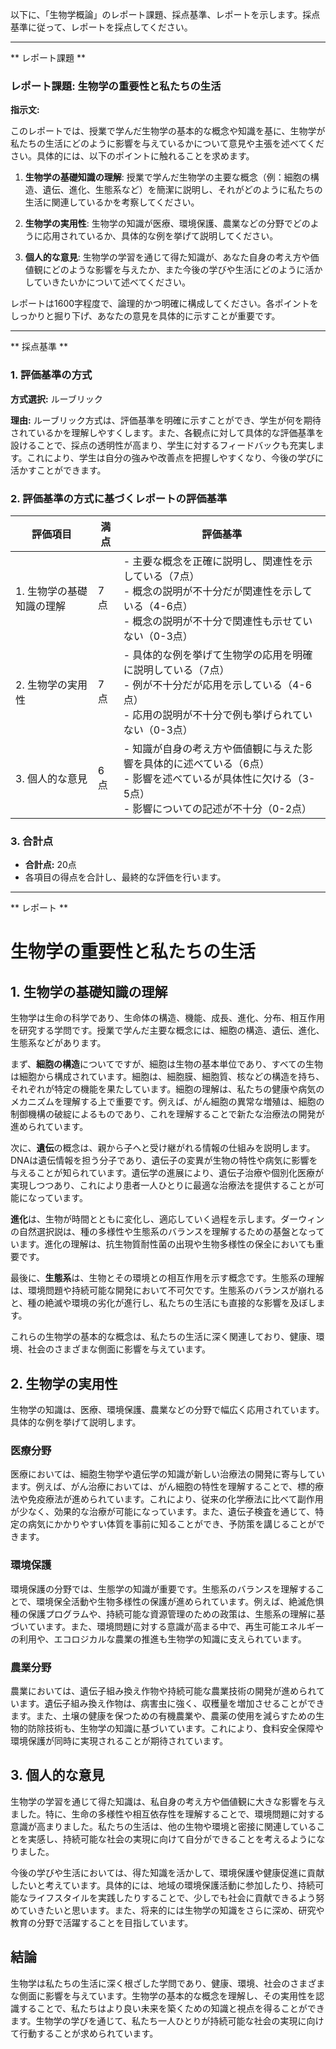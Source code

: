 以下に、「生物学概論」のレポート課題、採点基準、レポートを示します。採点基準に従って、レポートを採点してください。

---------------------------------------
** レポート課題 **

### レポート課題: 生物学の重要性と私たちの生活

**指示文:**

このレポートでは、授業で学んだ生物学の基本的な概念や知識を基に、生物学が私たちの生活にどのように影響を与えているかについて意見や主張を述べてください。具体的には、以下のポイントに触れることを求めます。

1. **生物学の基礎知識の理解**: 授業で学んだ生物学の主要な概念（例：細胞の構造、遺伝、進化、生態系など）を簡潔に説明し、それがどのように私たちの生活に関連しているかを考察してください。

2. **生物学の実用性**: 生物学の知識が医療、環境保護、農業などの分野でどのように応用されているか、具体的な例を挙げて説明してください。

3. **個人的な意見**: 生物学の学習を通じて得た知識が、あなた自身の考え方や価値観にどのような影響を与えたか、また今後の学びや生活にどのように活かしていきたいかについて述べてください。

レポートは1600字程度で、論理的かつ明確に構成してください。各ポイントをしっかりと掘り下げ、あなたの意見を具体的に示すことが重要です。

---------------------------------------
** 採点基準 **

### 1. 評価基準の方式
**方式選択:** ルーブリック

**理由:** ルーブリック方式は、評価基準を明確に示すことができ、学生が何を期待されているかを理解しやすくします。また、各観点に対して具体的な評価基準を設けることで、採点の透明性が高まり、学生に対するフィードバックも充実します。これにより、学生は自分の強みや改善点を把握しやすくなり、今後の学びに活かすことができます。

### 2. 評価基準の方式に基づくレポートの評価基準

| 評価項目                     | 満点 | 評価基準                                                                                     |
|------------------------------|------|----------------------------------------------------------------------------------------------|
| 1. 生物学の基礎知識の理解   | 7点  | - 主要な概念を正確に説明し、関連性を示している（7点）<br>- 概念の説明が不十分だが関連性を示している（4-6点）<br>- 概念の説明が不十分で関連性も示せていない（0-3点） |
| 2. 生物学の実用性           | 7点  | - 具体的な例を挙げて生物学の応用を明確に説明している（7点）<br>- 例が不十分だが応用を示している（4-6点）<br>- 応用の説明が不十分で例も挙げられていない（0-3点） |
| 3. 個人的な意見             | 6点  | - 知識が自身の考え方や価値観に与えた影響を具体的に述べている（6点）<br>- 影響を述べているが具体性に欠ける（3-5点）<br>- 影響についての記述が不十分（0-2点） |

### 3. 合計点
- **合計点:** 20点
- 各項目の得点を合計し、最終的な評価を行います。

---------------------------------------
** レポート **
# 生物学の重要性と私たちの生活

## 1. 生物学の基礎知識の理解

生物学は生命の科学であり、生命体の構造、機能、成長、進化、分布、相互作用を研究する学問です。授業で学んだ主要な概念には、細胞の構造、遺伝、進化、生態系などがあります。

まず、**細胞の構造**についてですが、細胞は生物の基本単位であり、すべての生物は細胞から構成されています。細胞は、細胞膜、細胞質、核などの構造を持ち、それぞれが特定の機能を果たしています。細胞の理解は、私たちの健康や病気のメカニズムを理解する上で重要です。例えば、がん細胞の異常な増殖は、細胞の制御機構の破綻によるものであり、これを理解することで新たな治療法の開発が進められています。

次に、**遺伝**の概念は、親から子へと受け継がれる情報の仕組みを説明します。DNAは遺伝情報を担う分子であり、遺伝子の変異が生物の特性や病気に影響を与えることが知られています。遺伝学の進展により、遺伝子治療や個別化医療が実現しつつあり、これにより患者一人ひとりに最適な治療法を提供することが可能になっています。

**進化**は、生物が時間とともに変化し、適応していく過程を示します。ダーウィンの自然選択説は、種の多様性や生態系のバランスを理解するための基盤となっています。進化の理解は、抗生物質耐性菌の出現や生物多様性の保全においても重要です。

最後に、**生態系**は、生物とその環境との相互作用を示す概念です。生態系の理解は、環境問題や持続可能な開発において不可欠です。生態系のバランスが崩れると、種の絶滅や環境の劣化が進行し、私たちの生活にも直接的な影響を及ぼします。

これらの生物学の基本的な概念は、私たちの生活に深く関連しており、健康、環境、社会のさまざまな側面に影響を与えています。

## 2. 生物学の実用性

生物学の知識は、医療、環境保護、農業などの分野で幅広く応用されています。具体的な例を挙げて説明します。

### 医療分野

医療においては、細胞生物学や遺伝学の知識が新しい治療法の開発に寄与しています。例えば、がん治療においては、がん細胞の特性を理解することで、標的療法や免疫療法が進められています。これにより、従来の化学療法に比べて副作用が少なく、効果的な治療が可能になっています。また、遺伝子検査を通じて、特定の病気にかかりやすい体質を事前に知ることができ、予防策を講じることができます。

### 環境保護

環境保護の分野では、生態学の知識が重要です。生態系のバランスを理解することで、環境保全活動や生物多様性の保護が進められています。例えば、絶滅危惧種の保護プログラムや、持続可能な資源管理のための政策は、生態系の理解に基づいています。また、環境問題に対する意識が高まる中で、再生可能エネルギーの利用や、エコロジカルな農業の推進も生物学の知識に支えられています。

### 農業分野

農業においては、遺伝子組み換え作物や持続可能な農業技術の開発が進められています。遺伝子組み換え作物は、病害虫に強く、収穫量を増加させることができます。また、土壌の健康を保つための有機農業や、農薬の使用を減らすための生物的防除技術も、生物学の知識に基づいています。これにより、食料安全保障や環境保護が同時に実現されることが期待されています。

## 3. 個人的な意見

生物学の学習を通じて得た知識は、私自身の考え方や価値観に大きな影響を与えました。特に、生命の多様性や相互依存性を理解することで、環境問題に対する意識が高まりました。私たちの生活は、他の生物や環境と密接に関連していることを実感し、持続可能な社会の実現に向けて自分ができることを考えるようになりました。

今後の学びや生活においては、得た知識を活かして、環境保護や健康促進に貢献したいと考えています。具体的には、地域の環境保護活動に参加したり、持続可能なライフスタイルを実践したりすることで、少しでも社会に貢献できるよう努めていきたいと思います。また、将来的には生物学の知識をさらに深め、研究や教育の分野で活躍することを目指しています。

## 結論

生物学は私たちの生活に深く根ざした学問であり、健康、環境、社会のさまざまな側面に影響を与えています。生物学の基本的な概念を理解し、その実用性を認識することで、私たちはより良い未来を築くための知識と視点を得ることができます。生物学の学びを通じて、私たち一人ひとりが持続可能な社会の実現に向けて行動することが求められています。

